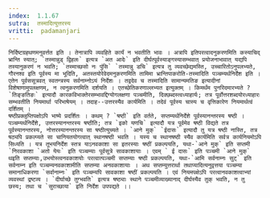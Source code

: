 ```yaml
---
index:  1.1.67
sutra:  तस्मादित्युत्तरस्य
vritti:  padamanjari
---
```


	निर्दिष्टग्रहथणमनुवर्त्तत इति । तेनात्रापि व्यवहिते कार्यं न भवतीति भावः । अत्रापि इतिपरत्वादनुकरणमिति कस्याचिद् भ्रान्ति स्यात्; `तस्मान्नुड् द्विहलः` इत्यत्र `अत आदेः` इति दीर्घत्पूर्वस्याङ्गस्यासम्भवात् प्रयोजनाभावात् यद्यपि तस्यानुकरणं न भवति; `तस्माच्छसो नः पुंसि` `तस्मान्नु डचि` इत्यत्र तु व्यवच्छेद्यमस्ति, उच्चारितोऽनुपलभ्यते, गौरनश्व इति पूर्वस्य मा भूदिति, अतस्तयोरेवेदमनुकरणमिति तामिमा भ्रान्तिपाकरोति-तस्मादिति पञ्चम्यर्थनिर्देश इति । एतेन पूर्वससूत्रवत् स्वतन्त्रस्य सर्वनाम्नोऽयं निर्देशः । तद्वदेव च तस्मादिति सामान्यमतिङ इत्यादीनां विशेषाणामुपलक्षणम्, न त्वनुकरणमिति दर्शयति । एतच्छेतिकरणाल्लभ्यत इत्युक्तम् । किमर्थंम पुनरिदमारभ्यते ? `तिङ्ङतिङः` इत्यादौ कारकविभाक्तेरसम्भावद्दिग्योगलक्षणा पञ्चमीति, दिक्छब्दस्त्वध्याहार्यः; तत्र पूर्वोत्तरशब्दयोरध्याहारः सम्भवतीति नियमार्था परिभाषेयम् । तदाह--उत्तरस्यैव कार्यमिति । तदेवं पूर्वस्य चास्य च वृत्तिकारेण नियमार्थत्वं दर्शितम् ।
	षष्ठीप्रक्लृप्तिपक्षोऽपि भाष्ये प्रदर्शितः । कथम् ? `षष्ठी` इति वर्तते, सप्तम्यर्थनिर्देशे पूर्वस्यानन्तरस्य षष्ठी । पञ्चम्यर्थनिर्देशे, उत्तरस्यानन्तरस्य षष्ठीति; तत्र `इको यणचि` इत्यादौ यत्र पूर्वमेव षष्ठी विद्यते तत्र पूर्वस्यानन्तरस्य, नोत्तरस्यानन्तरस्य सा षष्ठीत्युच्यते । `आने मुक्` `ईदासः` इत्यादौ तु यत्र षष्ठी नास्ति, तत्र षठ्यपि प्रकल्प्यते सा चानियतयोगत्वात् स्थानषष्ठी भवति । यस्य च स्थानषष्ठी स्यैव कार्यमिति सर्वत्र कार्यनियमोऽपि सिध्यति । यत्र तूभयनिर्देश स्तत्र याऽनवकाशा सा इतरस्याः षष्ठीं प्रकल्पयति, यथा-`आने मुक्` इति सप्तमी `निरवकाशा `अतो येयः` इति पञ्चम्याः पूर्वसूत्रे सावकाशायाः । एवम् ` ई दासः` इति पञ्चमी `आने मुक्` थइति सप्तम्याः,उभयोस्त्वनवकाशयोः परत्वात्पञ्चमी सप्तम्याः षष्ठी प्रकल्पयति, यथा-`आमि सर्वनाम्नः सुट्` इति सर्वनाम्न इति पञ्चम्यनवकाशामीति सप्तम्या अनवकाशायाः । अथ सप्तम्युत्तरार्था तथाप्यादित्यनुवृत्तया पञ्चम्या समानाधिकरणा `सर्वानाम्नः` इति पञ्चम्यपि सावकाशा षष्ठीं प्रकल्पयति । एवं नियमपक्षेऽपि परत्वानवकाशत्वाभ्यां व्यवस्थां द्रष्टव्य । `दीर्घाच्छे तुग्भवति` इत्यत्र षष्ठ्याः स्थाने पञ्चमीव्याख्यानाद् दीर्घस्यैव तुक् भवति, न तु छस्य; तथा च `सुराच्छाया` इति निर्देश उपपद्यते ।।
